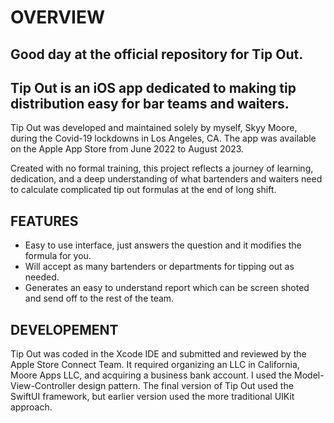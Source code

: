 # OVERVIEW

## Good day at the official repository for Tip Out. 

## Tip Out is an iOS app dedicated to making tip distribution easy for bar teams and waiters. 

Tip Out was developed and maintained solely by myself, Skyy Moore, during the Covid-19 lockdowns in Los Angeles, CA.
The app was available on the Apple App Store from June 2022 to August 2023. 

Created with no formal training, this project reflects a journey of learning, dedication,
and a deep understanding of what bartenders and waiters need to calculate complicated tip out formulas at the end of long shift.

## FEATURES

- Easy to use interface, just answers the question and it modifies the formula for you.
- Will accept as many bartenders or departments for tipping out as needed.
- Generates an easy to understand report which can be screen shoted and send off to the rest of the team.

## DEVELOPEMENT

Tip Out was coded in the Xcode IDE and submitted and reviewed by the Apple Store Connect Team.
It required organizing an LLC in California, Moore Apps LLC, and acquiring a business bank account.
I used the Model-View-Controller design pattern. 
The final version of Tip Out used the SwiftUI framework, but earlier version used the more traditional UIKit approach. 
